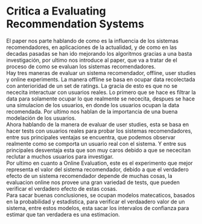 # Critica a Evaluating Recommendation Systems #

El paper nos parte hablando de como es la influencia de los sistemas recomendadores, en aplicaciones de la actualidad, y de como en las decadas pasadas se han ido mejorando los algoritmos gracias a una basta investigación, por ultimo nos introduce al paper, que va a tratar de el proceso de como se evaluan los sistemas recomendadores.   
Hay tres maneras de evaluar un sistema recomendador, offline, user studies y online experiments. La manera offline se basa en ocupar data recolectada con anterioridad de un set de ratings. La gracia de esto es que no se nececita interactuar con usuarios reales. Lo primero que se hace es filtrar la data para solamente ocupar lo que realmente se nececita, despues se hace una simulacion de los usuarios, en donde los usuarios ocupan la data recomendada. Por ultimo nos hablan de la importancia de una buena modelación de los usuarios.   
Ahora hablando de la manera de evaluar de user studies, esta se basa en hacer tests con usuarios reales para probar los sistemas recomendadores, entre sus principales ventajas se encuentra, que podemos observar realmente como se comporta un usuario real con el sistema. Y entre sus principales desventaja esta que son muy caros debido a que se nececitan reclutar a muchos usuarios para investigar.   
Por ultimo en cuanto a Online Evaluation, este es el experimento que mejor representa el valor del sistema recomendador, debido a que el verdadero efecto de un sistema recomendador depende de muchas cosas, la evaluacion online nos provee una gran variedad de tests, que pueden verificar el verdadero efecto de estas cosas.    
Para sacar buenas conclusiones, se ocupan modelos matecaticos, basados en la probabilidad y estadistica, para verificar el verdaadero valor de un sistema, entre estos modelos, esta sacar los intervalos de confianza para estimar que tan verdadera es una estimacion.